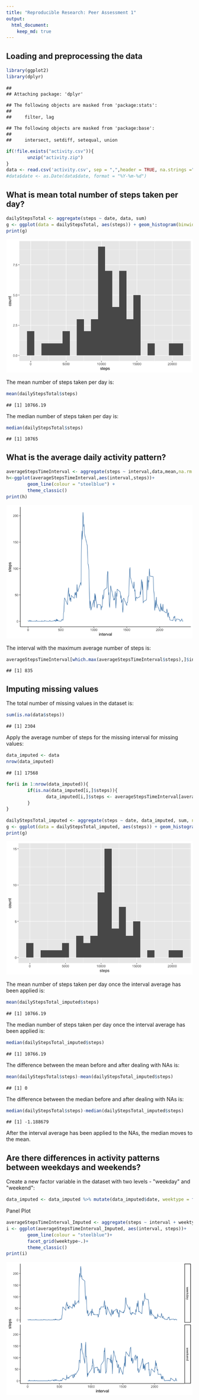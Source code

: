 ```yaml
---
title: "Reproducible Research: Peer Assessment 1"
output: 
  html_document:
    keep_md: true
---
```



## Loading and preprocessing the data

```r
library(ggplot2)
library(dplyr)
```

```
## 
## Attaching package: 'dplyr'
```

```
## The following objects are masked from 'package:stats':
## 
##     filter, lag
```

```
## The following objects are masked from 'package:base':
## 
##     intersect, setdiff, setequal, union
```

```r
if(!file.exists("activity.csv")){
        unzip("activity.zip")        
}
data <- read.csv('activity.csv', sep = ",",header = TRUE, na.strings ="NA",colClasses = c('integer','Date','integer'))
#data$date <- as.Date(data$date, format = "%Y-%m-%d")
```

## What is mean total number of steps taken per day?

```r
dailyStepsTotal <- aggregate(steps ~ date, data, sum)
g <- ggplot(data = dailyStepsTotal, aes(steps)) + geom_histogram(binwidth = 1000)
print(g)
```

![](PA1_template_files/figure-html/unnamed-chunk-2-1.png)<!-- -->

  
The mean number of steps taken per day is:


```r
mean(dailyStepsTotal$steps)
```

```
## [1] 10766.19
```
The median number of steps taken per day is:


```r
median(dailyStepsTotal$steps)
```

```
## [1] 10765
```


## What is the average daily activity pattern?


```r
averageStepsTimeInterval <- aggregate(steps ~ interval,data,mean,na.rm = TRUE)
h<-ggplot(averageStepsTimeInterval,aes(interval,steps))+
        geom_line(colour = "steelblue") +
        theme_classic()
print(h)
```

![](PA1_template_files/figure-html/unnamed-chunk-5-1.png)<!-- -->

The interval with the maximum average number of steps is:


```r
averageStepsTimeInterval[which.max(averageStepsTimeInterval$steps),]$interval
```

```
## [1] 835
```
  
## Imputing missing values

The total number of missing values in the dataset is:


```r
sum(is.na(data$steps))
```

```
## [1] 2304
```
  
Apply the average number of steps for the missing interval for missing values:


```r
data_imputed <- data
nrow(data_imputed)
```

```
## [1] 17568
```

```r
for(i in 1:nrow(data_imputed)){
        if(is.na(data_imputed[i,]$steps)){
               data_imputed[i,]$steps <- averageStepsTimeInterval[averageStepsTimeInterval$interval == data_imputed[i,]$interval,]$steps           
        }
}
```

```r
dailyStepsTotal_imputed <- aggregate(steps ~ date, data_imputed, sum, na.rm = TRUE)
g <- ggplot(data = dailyStepsTotal_imputed, aes(steps)) + geom_histogram(binwidth = 1000)
print(g)
```

![](PA1_template_files/figure-html/unnamed-chunk-9-1.png)<!-- -->

The mean number of steps taken per day once the interval average has been applied is:


```r
mean(dailyStepsTotal_imputed$steps)
```

```
## [1] 10766.19
```
The median number of steps taken per day once the interval average has been applied is:


```r
median(dailyStepsTotal_imputed$steps)
```

```
## [1] 10766.19
```

The difference between the mean before and after dealing with NAs is:


```r
mean(dailyStepsTotal$steps)-mean(dailyStepsTotal_imputed$steps)
```

```
## [1] 0
```
  
The difference between the median before and after dealing with NAs is:


```r
median(dailyStepsTotal$steps)-median(dailyStepsTotal_imputed$steps)
```

```
## [1] -1.188679
```

After the interval average has been applied to the NAs, the median moves to the mean. 

## Are there differences in activity patterns between weekdays and weekends?

Create a new factor variable in the dataset with two levels - "weekday" and "weekend":


```r
data_imputed <- data_imputed %>% mutate(data_imputed$date, weektype = factor(if_else(weekdays(date) == "Saturday"|weekdays(date) == "Sunday","weekend","weekday")))
```

Panel Plot


```r
averageStepsTimeInterval_Imputed <- aggregate(steps ~ interval + weektype, data_imputed,mean)
i <- ggplot(averageStepsTimeInterval_Imputed, aes(interval, steps))+
        geom_line(colour = "steelblue")+
        facet_grid(weektype~.)+
        theme_classic()
print(i)
```

![](PA1_template_files/figure-html/unnamed-chunk-15-1.png)<!-- -->

